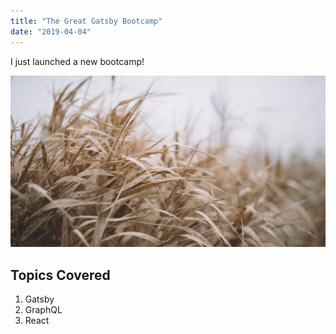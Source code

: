 ```yaml
---
title: "The Great Gatsby Bootcamp"
date: "2019-04-04"
---
```


I just launched a new bootcamp!

![Grass](./grass.png)

## Topics Covered

1. Gatsby
2. GraphQL
3. React
